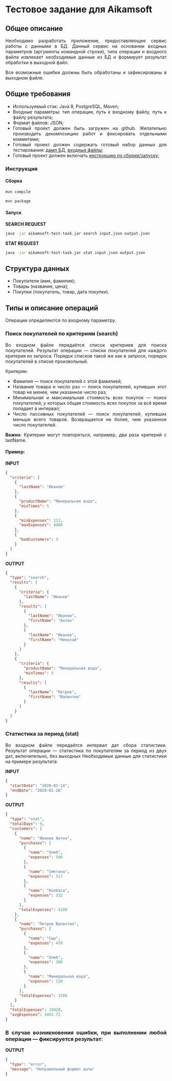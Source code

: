 # Тестовое задание для Aikamsoft

<div align="justify">

## Общее описание

<p>Необходимо разработать приложение, предоставляющее сервис работы с данными в БД. Данный сервис на
основании входных параметров (аргументы командной строки), типа операции и входного файла извлекает необходимые данные
из БД и формирует результат обработки в выходной файл. 
<p> Все возможные ошибки должны быть обработаны и зафиксированы в
выходном файле.

## Общие требования

- Используемый стэк: Java 8, PostgreSQL, Maven;
- Входные параметры: тип операции, путь к входному файлу, путь к файлу результата;
- Формат файлов: JSON;
- Готовый проект должен быть загружен на github. Желательно производить декомпозицию работ и фиксировать отдельными
  коммитами;
- Готовый проект должен содержать готовый набор данных для
  тестирования: [дамп БД](src/main/resources/db_migration/db_all.sql), [входные файлы](src/main/resources/examples);
- Готовый проект должен включать [инструкцию по сборке/запуску](#Инструкция);

### Инструкция

#### Сборка

```bash
mvn compile
```

```bash
mvn package
```

#### Запуск

**SEARCH REQUEST**

```bash
java -jar aikamsoft-test-task.jar search input.json output.json
```

**STAT REQUEST**

```bash
java -jar aikamsoft-test-task.jar stat input.json output.json
```

## Структура данных

- Покупатели (имя, фамилия);
- Товары (название, цена);
- Покупки (покупатель, товар, дата покупки).

## Типы и описание операций

Операции определяются по входному параметру.

### Поиск покупателей по критериям (search)

Во входном файле передаётся список критериев для поиска покупателей. Результат операции — списки покупателей для каждого
критерия из запроса. Порядок списков такой же как в запросе, порядок покупателей в списке произвольный.

Критерии:

- Фамилия — поиск покупателей с этой фамилией;
- Название товара и число раз — поиск покупателей, купивших этот товар не менее, чем указанное число раз;
- Минимальная и максимальная стоимость всех покупок — поиск покупателей, у которых общая стоимость всех покупок за всё
  время попадает в интервал;
- Число пассивных покупателей — поиск покупателей, купивших меньше всего товаров. Возвращается не более, чем указанное
  число покупателей.

**Важно**: Критерии могут повторяться, например, два раза критерий с lastName.

#### Пример:

**INPUT**

```json
{
  "criteria": [
    {
      "lastName": "Иванов"
    },
    {
      "productName": "Минеральная вода",
      "minTimes": 5
    },
    {
      "minExpenses": 112,
      "maxExpenses": 4000
    },
    {
      "badCustomers": 3
    }
  ]
}
```

**OUTPUT**

```json
{
  "type": "search",
  "results": [
    {
      "criteria": {
        "lastName": "Иванов"
      },
      "results": [
        {
          "lastName": "Иванов",
          "firstName": "Антон"
        },
        {
          "lastName": "Иванов",
          "firstName": "Николай"
        }
      ]
    },
    {
      "criteria": {
        "productName": "Минеральная вода",
        "minTimes": 5
      },
      "results": [
        {
          "lastName": "Петров",
          "firstName": "Валентин"
        }
      ]
    }
  ]
}
```

### Статистика за период (stat)

Во входном файле передаётся интервал дат сбора статистики. Результат операции — статистика по покупателям за период из
двух дат, включительно, без выходных Необходимые данные для статистики на примере результата:

**INPUT**

```json
{
  "startDate": "2020-01-14",
  "endDate": "2020-01-26"
}
```

**OUTPUT**

```json
{
  "type": "stat",
  "totalDays": 9,
  "customers": [
    {
      "name": "Иванов Антон",
      "purchases": [
        {
          "name": "Хлеб",
          "expenses": 540
        },
        {
          "name": "Сметана",
          "expenses": 517
        },
        {
          "name": "Колбаса",
          "expenses": 332
        }
      ],
      "totalExpenses": 4100
    },
    {
      "name": "Петров Валентин",
      "purchases": [
        {
          "name": "Сыр",
          "expenses": 470
        },
        {
          "name": "Хлеб",
          "expenses": 300
        },
        {
          "name": "Минеральная вода",
          "expenses": 120
        }
      ],
      "totalExpenses": 3700
    }
  ],
  "totalExpenses": 19920,
  "avgExpenses": 3455.72
}
```

### В случае возникновения ошибки, при выполнении любой операции — фиксируется результат:

**OUTPUT**

```json
{
  "type": "error",
  "message": "Неправильный формат даты"
}
```

</div>